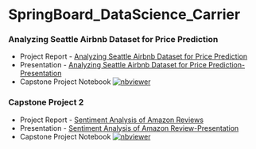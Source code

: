 # SpringBoard_DataScience_Carrier

### Analyzing Seattle Airbnb Dataset for Price Prediction

- Project Report - [Analyzing Seattle Airbnb Dataset for Price Prediction]()
- Presentation - [Analyzing Seattle Airbnb Dataset for Price Prediction-Presentation]()
- Capstone Project Notebook [![nbviewer](https://raw.githubusercontent.com/jupyter/design/master/logos/Badges/nbviewer_badge.svg)](https://nbviewer.jupyter.org/github/kirti-chaudhari/SpringBoard_DataScience_Career/blob/master/CapstoneProject/AirbnbProject.ipynb)


### Capstone Project 2

- Project Report - [Sentiment Analysis of Amazon Reviews](https://github.com/kirti-chaudhari/SpringBoard_DataScience_Career/blob/master/CapstoneProject2/Sentiment%20Analysis%20of%20Amazon%20Reviews.pdf)
- Presentation - [Sentiment Analysis of Amazon Review-Presentation](https://github.com/kirti-chaudhari/SpringBoard_DataScience_Career/blob/master/CapstoneProject2/Sentinment%20Analysis%20of%20Amazon%20Review-Presentation.pdf)
- Capstone Project Notebook [![nbviewer](https://raw.githubusercontent.com/jupyter/design/master/logos/Badges/nbviewer_badge.svg)](https://nbviewer.jupyter.org/github/kirti-chaudhari/SpringBoard_DataScience_Career/blob/master/CapstoneProject2/Capstone%202%20-%20NLP.ipynb)
